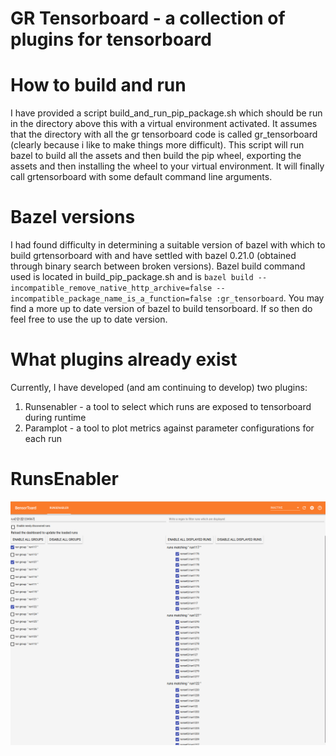 # GR Tensorboard - a collection of plugins for tensorboard

<!-- This document was last reviewed on Nov 1, 2018. It should be
reviewed occasionally to make sure it stays up-to-date. -->

How to build and run
====================
I have provided a script build_and_run_pip_package.sh which should be run in the directory above this with a virtual environment activated. It assumes that the directory with all the gr tensorboard code is called gr_tensorboard (clearly because i like to make things more difficult). This script will run bazel to build all the assets and then build the pip wheel, exporting the assets and then installing the wheel to your virtual environment. It will finally call grtensorboard with some default command line arguments. 

Bazel versions
==============
I had found difficulty in determining a suitable version of bazel with which to build grtensorboard with and have settled with bazel 0.21.0 (obtained through binary search between broken versions). Bazel build command used is located in build_pip_package.sh and is ```bazel build --incompatible_remove_native_http_archive=false --incompatible_package_name_is_a_function=false :gr_tensorboard```. You may find a more up to date version of bazel to build tensorboard. If so then do feel free to use the up to date version.

What plugins already exist 
==========================
Currently, I have developed (and am continuing to develop) two plugins:
1. Runsenabler - a tool to select which runs are exposed to tensorboard during runtime
2. Paramplot - a tool to plot metrics against parameter configurations for each run

RunsEnabler
===========
![RunsEnabler Dashboard](/images/runsenabler.png)
